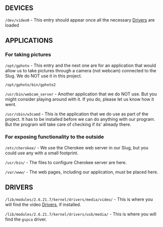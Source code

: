 ## DEVICES ##
`/dev/video0`  - This entry should appear once all the necessary [Drivers](Drivers.md) are loaded

## APPLICATIONS ##

### For taking pictures ###
`/opt/gphoto`	- This entry and the next one are for an application that would allow us to take pictures through a camera (not webcam) connected to the Slug. We do NOT use it in this project.


`/opt/gphoto/bin/gphoto2`


`/usr/bin/webcam_server` - Another application that we do NOT use. But you might consider playing around with it. If you do, please let us know how it went.


`/usr/sbin/w3camd` - This is the application that we do use as part of the project. It has to be installed before we can do anything with our program. But the program will take care of checking if its' already there.


### For exposing functionality to the outside ###

`/etc/cherokee/` - We use the Cherokee web server in our Slug, but you could use any with a small footprint.

`/usr/bin/` - The files to configure Cherokee server are here.

`/var/www/` - The web pages, including our application, must be placed here.


## DRIVERS ##
`/lib/modules/2.6.21.7/kernel/drivers/media/video/` - This is where you will find the video [Drivers](Drivers.md), if installed.

`/lib/modules/2.6.21.7/kernel/drivers/usb/media/` - This is where you will find the `gspca` driver.